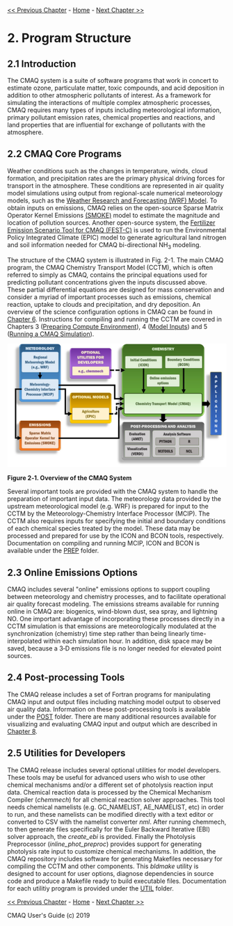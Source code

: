 
<!-- BEGIN COMMENT -->

[<< Previous Chapter](CMAQ_UG_ch01_overview.md) - [Home](README.md) - [Next Chapter >>](CMAQ_UG_ch03_preparing_compute_environment.md)

<!-- END COMMENT -->

# 2. Program Structure
## 2.1 Introduction
The CMAQ system is a suite of software programs that work in concert to estimate ozone, particulate matter, toxic compounds, and acid deposition in addition to other atmospheric pollutants of interest.  As a framework for simulating the interactions of multiple complex atmospheric processes, CMAQ requires many types of inputs including meteorological information, primary pollutant emission rates, chemical properties and reactions, and land properties that are influential for exchange of pollutants with the atmosphere.  

## 2.2 CMAQ Core Programs
Weather conditions such as the changes in temperature, winds, cloud formation, and precipitation rates are the primary physical driving forces for transport in the atmosphere.  These conditions are represented in air quality model simulations using output from regional-scale numerical meteorology models, such as the [Weather Research and Forecasting (WRF) Model](https://www.mmm.ucar.edu/weather-research-and-forecasting-model).  To obtain inputs on emissions, CMAQ relies on the open-source Sparse Matrix Operator Kernel Emissions [(SMOKE)](http://www.smoke-model.org) model to estimate the magnitude and location of pollution sources. Another open-source system, the 
[Fertilizer Emission Scenario Tool for CMAQ (FEST-C)](https://www.cmascenter.org/fest-c/) is used to run the Environmental Policy Integrated Climate (EPIC) model to generate agricultural land nitrogen and soil information needed for CMAQ bi-directional NH<sub>3</sub> modeling.

The structure of the CMAQ system is illustrated in Fig. 2-1. The main CMAQ program, the CMAQ Chemistry Transport Model (CCTM), which is often referred to simply as CMAQ, contains the principal equations used for predicting pollutant concentrations given the inputs discussed above. These partial differential equations are designed for mass conservation and consider a myriad of important processes such as emissions, chemical reaction, uptake to clouds and precipitation, and dry deposition.  An overview of the science configuration options in CMAQ can be found in [Chapter 6](CMAQ_UG_ch06_model_configuration_options.md).  Instructions for compiling and running the CCTM are covered in Chapters 3 ([Preparing Compute Environment](CMAQ_UG_ch03_preparing_compute_environment.md)), 4 ([Model Inputs](CMAQ_UG_ch04_model_inputs.md)) and 5 ([Running a CMAQ Simulation](CMAQ_UG_ch05_running_a_simulation.md)). 

<a id=Figure2-1></a> ![Figure 2-1](./images/Figure2-1.jpg)

**Figure 2‑1. Overview of the CMAQ System**

Several important tools are provided with the CMAQ system to handle the preparation of important input data. The meteorology data provided by the upstream meteorological model (e.g. WRF) is prepared for input to the CCTM by the Meteorology-Chemistry Interface Processor (MCIP). The CCTM also requires inputs for specifying the initial and boundary conditions of each chemical species treated by the model. These data may be processed and prepared for use by the ICON and BCON tools, respectively.  Documentation on compiling and running MCIP, ICON and BCON is available under the [PREP](../../PREP/README.md) folder. 

## 2.3 Online Emissions Options
CMAQ includes several "online" emissions options to support coupling between meteorology and chemistry processes, and to facilitate operational air quality forecast modeling. The emissions streams available for running online in CMAQ are: biogenics, wind-blown dust, sea spray, and lightning NO. One important advantage of incorporating these processes directly in a CCTM simulation is that emissions are meteorologically modulated at the synchronization (chemistry) time step rather than being linearly time-interpolated within each simulation hour.  In addition, disk space may be saved, because a 3‑D emissions file is no longer needed for elevated point sources.

## 2.4 Post-processing Tools
The CMAQ release includes a set of Fortran programs for manipulating CMAQ input and output files including matching model output to observed air quality data.  Information on these post-processing tools is available under the [POST](../../POST/README.md) folder.  There are many additional resources available for visualizing and evaluating CMAQ input and output which are described in [Chapter 8](CMAQ_UG_ch08_analysis_tools.md).  

## 2.5 Utilities for Developers
The CMAQ release includes several optional utilities for model developers. These tools may be useful for advanced users who wish to use other chemical mechanisms and/or a different set of photolysis reaction input data. Chemical reaction data is processed by the Chemical Mechanism Compiler (*chemmech*) for all chemical reaction solver approaches. This tool needs chemical namelists (e.g. GC_NAMELIST, AE_NAMELIST, etc) in order to run, and these namelists can be modified directly with a text editor or converted to CSV with the namelist converter *nml*. After running chemmech, to then generate files specifically for the Euler Backward Iterative (EBI) solver approach, the *create_ebi* is provided. Finally the Photolysis Preprocessor (*inline_phot_preproc*) provides support for generating photolysis rate input to customize chemical mechanisms.  In addition, the CMAQ repository includes software for generating Makefiles necessary for compiling the CCTM and other components. This *bldmake* utility is designed to account for user options, diagnose dependencies in source code and produce a Makefile ready to build executable files.  Documentation for each utilitiy program is provided under the [UTIL](../../UTIL/README.md) folder.  

<!-- BEGIN COMMENT -->

[<< Previous Chapter](CMAQ_UG_ch01_overview.md) - [Home](README.md) - [Next Chapter >>](CMAQ_UG_ch03_preparing_compute_environment.md)

CMAQ User's Guide (c) 2019<br>

<!-- END COMMENT -->

